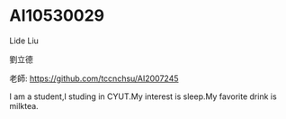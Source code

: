 # AI10530029
Lide Liu

劉立德

老師: https://github.com/tccnchsu/AI2007245

I am a student,I studing in CYUT.My interest is sleep.My favorite drink is milktea.
